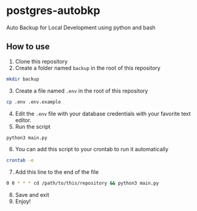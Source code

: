 # postgres-autobkp
Auto Backup for Local Development using python and bash

## How to use
1. Clone this repository
2. Create a folder named `backup` in the root of this repository
``` bash
mkdir backup
```
3. Create a file named `.env` in the root of this repository
``` bash
cp .env .env.example
```
4. Edit the `.env` file with your database credentials with your favorite text editor.
5. Run the script
``` bash
python3 main.py
```
6. You can add this script to your crontab to run it automatically
``` bash
crontab -e
```
7. Add this line to the end of the file
``` bash
0 0 * * * cd /path/to/this/repository && python3 main.py
```
8. Save and exit
9. Enjoy!

